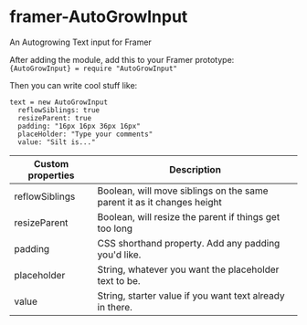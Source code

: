 # framer-AutoGrowInput
An Autogrowing Text input for Framer


After adding the module, add this to your Framer prototype:
`{AutoGrowInput} = require "AutoGrowInput"`

Then you can write cool stuff like:
```
text = new AutoGrowInput
  reflowSiblings: true
  resizeParent: true
  padding: "16px 16px 36px 16px"
  placeHolder: "Type your comments"
  value: "Silt is..."
```

| Custom properties | Description |
| ----------------- | ----------- |
| reflowSiblings | Boolean, will move siblings on the same parent it as it changes height |
| resizeParent | Boolean, will resize the parent if things get too long |
| padding | CSS shorthand property.  Add any padding you'd like. |
| placeholder | String, whatever you want the placeholder text to be. |
| value | String, starter value if you want text already in there. |


